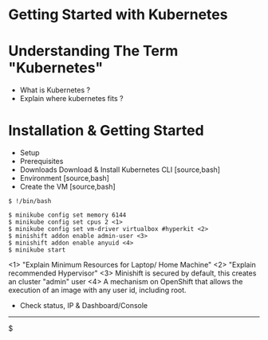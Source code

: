 # Getting Started with Kubernetes

# Understanding The Term "Kubernetes"
- What is Kubernetes ?
- Explain where kubernetes fits ?

# Installation & Getting Started
- Setup
- Prerequisites
- Downloads
  Download & Install Kubernetes CLI
[source,bash]
- Environment
[source,bash]
- Create the VM
[source,bash]

```
$ !/bin/bash

$ minikube config set memory 6144
$ minikube config set cpus 2 <1>
$ minikube config set vm-driver virtualbox #hyperkit <2>
$ minishift addon enable admin-user <3>
$ minishift addon enable anyuid <4>
$ minikube start
```
<1> "Explain Minimum Resources for Laptop/ Home Machine"
<2> "Explain recommended Hypervisor"
<3> Minishift is secured by default, this creates an cluster "admin" user
<4> A mechanism on OpenShift that allows the execution of an image with any user id, including root.

- Check status, IP & Dashboard/Console
----
$
